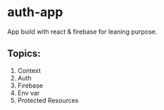 # auth-app
App build with react &amp; firebase for leaning purpose.

## Topics:
1. Context
2. Auth
3. Firebase
4. Env var
5. Protected Resources
